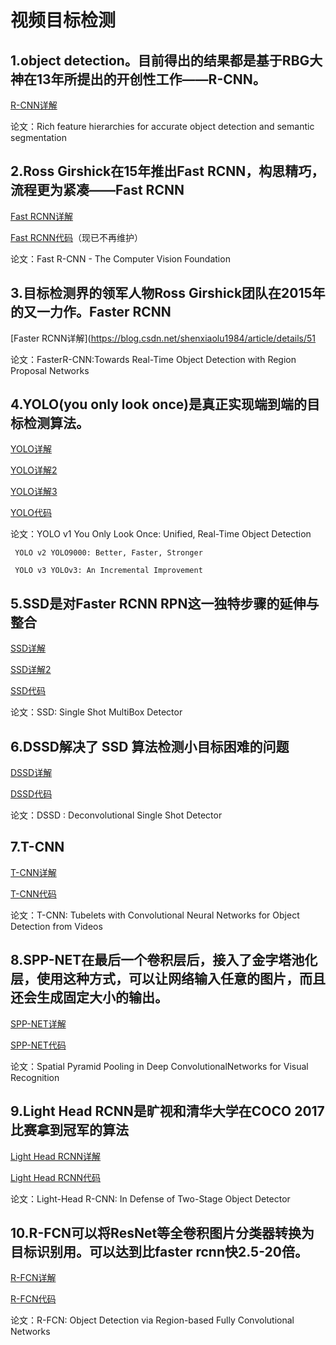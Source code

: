# 视频目标检测

## 1.object detection。目前得出的结果都是基于RBG大神在13年所提出的开创性工作——R-CNN。
[R-CNN详解](https://zhuanlan.zhihu.com/p/22287237)

论文：Rich feature hierarchies for accurate object detection and semantic segmentation

## 2.Ross Girshick在15年推出Fast RCNN，构思精巧，流程更为紧凑——Fast RCNN
[Fast RCNN详解](https://blog.csdn.net/shenxiaolu1984/article/details/51036677)

[Fast RCNN代码](https://github.com/rbgirshick/fast-rcnn)（现已不再维护）

论文：Fast R-CNN - The Computer Vision Foundation

## 3.目标检测界的领军人物Ross Girshick团队在2015年的又一力作。Faster RCNN
[Faster RCNN详解](https://blog.csdn.net/shenxiaolu1984/article/details/51

论文：FasterR-CNN:Towards Real-Time Object Detection with Region Proposal Networks

## 4.YOLO(you only look once)是真正实现端到端的目标检测算法。
[YOLO详解](https://zhuanlan.zhihu.com/p/25045711)

[YOLO详解2](https://zhuanlan.zhihu.com/p/37668951)

[YOLO详解3](https://blog.csdn.net/Jesse_Mx/article/details/53925356)

[YOLO代码](https://github.com/pjreddie/darknet)

论文：YOLO v1 You Only Look Once: Unified, Real-Time Object Detection

     YOLO v2 YOLO9000: Better, Faster, Stronger 
     
     YOLO v3 YOLOv3: An Incremental Improvement
     
## 5.SSD是对Faster RCNN RPN这一独特步骤的延伸与整合
[SSD详解](https://blog.csdn.net/u014380165/article/details/72824889)

[SSD详解2](https://blog.csdn.net/smf0504/article/details/52745070)

[SSD代码](https://github.com/pjreddie/darknet)

论文：SSD: Single Shot MultiBox Detector

## 6.DSSD解决了 SSD 算法检测小目标困难的问题
[DSSD详解](https://blog.csdn.net/jesse_mx/article/details/55212179?utm_source=itdadao&utm_medium=referral)

[DSSD代码](https://github.com/chengyangfu/caffe/tree/dssd)

论文：DSSD : Deconvolutional Single Shot Detector 

## 7.T-CNN
[T-CNN详解](https://blog.csdn.net/linolzhang/article/details/74999644)

[T-CNN代码](https://github.com/myfavouritekk/T-CNN)

论文：T-CNN: Tubelets with Convolutional Neural Networks for Object Detection from Videos

## 8.SPP-NET在最后一个卷积层后，接入了金字塔池化层，使用这种方式，可以让网络输入任意的图片，而且还会生成固定大小的输出。
[SPP-NET详解](https://blog.csdn.net/v1_vivian/article/details/73275259)

[SPP-NET代码](https://github.com/yueruchen/sppnet-pytorch)

论文：Spatial Pyramid Pooling in Deep ConvolutionalNetworks for Visual Recognition

## 9.Light Head RCNN是旷视和清华大学在COCO 2017比赛拿到冠军的算法
[Light Head RCNN详解](https://blog.csdn.net/Dlyldxwl/article/details/78714195)

[Light Head RCNN代码](https://github.com/zengarden/light_head_rcnn)

论文：Light-Head R-CNN: In Defense of Two-Stage Object Detector

## 10.R-FCN可以将ResNet等全卷积图片分类器转换为目标识别用。可以达到比faster rcnn快2.5-20倍。
[R-FCN详解](https://blog.csdn.net/bea_tree/article/details/51817263)

[R-FCN代码]( https://github.com/daijifeng001/R-FCN)

论文：R-FCN: Object Detection via Region-based Fully Convolutional Networks

